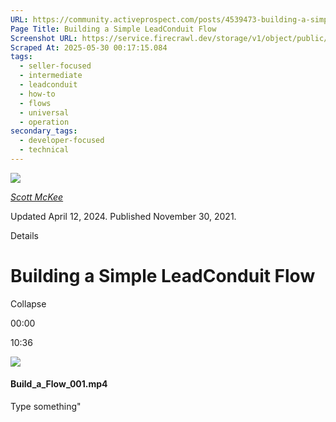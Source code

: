 ```yaml
---
URL: https://community.activeprospect.com/posts/4539473-building-a-simple-leadconduit-flow
Page Title: Building a Simple LeadConduit Flow
Screenshot URL: https://service.firecrawl.dev/storage/v1/object/public/media/screenshot-dfd6f2f5-2fc7-4c58-a72b-c38d9429939b.png
Scraped At: 2025-05-30 00:17:15.084
tags:
  - seller-focused
  - intermediate
  - leadconduit
  - how-to
  - flows
  - universal
  - operation
secondary_tags:
  - developer-focused
  - technical
---
```


[![](https://content1.bloomfire.com/avatars/users/1317000/thumb/thumbnail.png?f=1617311121&Expires=1748567826&Signature=uaRiEt6Kl6GD-ulwsdDSA3wwSz9K3NkN6LkH-dcvmuJho2xoc00uVwwFMS-qrLmoYqikCJf7dYNbx8-VFSj7TU3JQwjpeoxc1rwp1Lo1BZQTQqjy4gx5ALo2ssGZnFOqs57ypF-cJ-O~hsVJQPnCHe4gYHciMjbHDL20WsiNnPYB9yQjkipahbcsWiJMrY~G4rPlxDXaME580kXn7cpjflnPHUslnsfr9t5rpgv0LRUYUz5UtZ-zVIz94LJTY96MEDI5tyDSEY3OIYSnTrylaOCnJVDd1dbT1rZxU-E1d6wnMyGKVk9bditcMEHPBFgK~TcCalvk~O1LNfmYGK599g__&Key-Pair-Id=APKAIDFCFZ2UHE5LPIUA)](https://community.activeprospect.com/memberships/7557680-scott-mckee)

[_Scott McKee_](https://community.activeprospect.com/memberships/7557680-scott-mckee)

Updated April 12, 2024. Published November 30, 2021.

Details

# Building a Simple LeadConduit Flow

Collapse

00:00

10:36

![](https://content3.bloomfire.com/thumbnails/contents/002/986/172/_270x180.png?f=1638305770&Expires=1748567826&Signature=n6I32jRaQ4Kd3fN4aq8Lv6X14bWukcYeGrgo8rwB2ZxpADlF7kzAmDnSSeDn~aLMNDriCCxOaEtUaixlIIzewHm641RF2KYXGd-mAe8aFKQ9Ihyihn2c3sNQO1KE5BaL4GDoCXbZqYm6uaeGDe8CdRfW9gLF0tsJ38p7yNKYi9WohNpRF9tuwbvnARb1ZQqOZqOPB-4Qskm5oc-fTBfEMPPN9wY0TRJ-KPfAxYM3wtp4L06AGeRcTVqhMy5KyvQUddMHVEFTOAH9cn2UZcGq59BU8GhZnnUmenTuCUvThFu1qvBDLJKBxu0DShlxbG0qVJ68VSCAaSYqAPI5Um0bMQ__&Key-Pair-Id=APKAIDFCFZ2UHE5LPIUA)

#### Build\_a\_Flow\_001.mp4

Type something"

